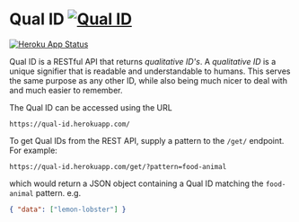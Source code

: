 # Qual ID [![Qual ID](https://img.shields.io/endpoint?url=https%3A%2F%2Fqual-id.herokuapp.com%2Fbadge-endpoint%2F)](https://github.com/gabrielbarker/qual-id)

[![Heroku App Status](http://heroku-shields.herokuapp.com/qual-id)](https://qual-id.herokuapp.com)

Qual ID is a RESTful API that returns _qualitative ID's_. A _qualitative ID_ is a unique signifier that is readable and understandable to humans. This serves the same purpose as any other ID, while also being much nicer to deal with and much easier to remember.

The Qual ID can be accessed using the URL

```
https://qual-id.herokuapp.com/
```

To get Qual IDs from the REST API, supply a pattern to the `/get/` endpoint. For example:

```
https://qual-id.herokuapp.com/get/?pattern=food-animal
```

which would return a JSON object containing a Qual ID matching the `food-animal` pattern. e.g.

```json
{ "data": ["lemon-lobster"] }
```
